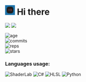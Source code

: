 # <img src="https://github.com/REgorion/REgorion/blob/main/utlogo.gif" width="32px"> Hi there 
<img src="https://visitor-badge.glitch.me/badge?page_id=REgorion.visitor-badge&color=5194f0" /> <img src="https://img.shields.io/github/followers/REgorion?style=social" />

![age](https://img.shields.io/static/v1?style=for-the-badge&label=Account%20age%3A&color=555&labelColor=%23ffd33d&message=4%20years)<br/>
![commits](https://img.shields.io/static/v1?style=for-the-badge&label=Сommits%3A&color=555&labelColor=%230366d6&message=132)<br/>
![reps](https://img.shields.io/static/v1?style=for-the-badge&label=Repos%3A&color=555&labelColor=%236a737d&message=7)<br/>
![stars](https://img.shields.io/static/v1?style=for-the-badge&label=Stars%3A&color=555&labelColor=%23fff5b1&message=1%20recived)<br/>


### Languages usage:
![ShaderLab](https://img.shields.io/static/v1?style=flat&label=ShaderLab&color=555&labelColor=%23ededed&message=53.7%25)
![C#](https://img.shields.io/static/v1?style=flat&label=C%23&color=555&labelColor=%23178600&message=36.6%25)
![HLSL](https://img.shields.io/static/v1?style=flat&label=HLSL&color=555&labelColor=%23ededed&message=9.3%25)
![Python](https://img.shields.io/static/v1?style=flat&label=Python&color=555&labelColor=%233572A5&message=0.2%25)
